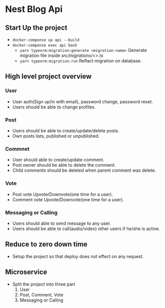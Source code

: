 # Nest Blog Api

## Start Up the project

- `docker-componse up api --build`
- `docker-componse exec api bash`
  - `yarn typeorm:migration:generate <migration-name>` Generate migration file inside *src/migrations/<>.ts*
  - `yarn typeorm:migration:run` Reflact migration on database.

## High level project overview
### User
- User auth(Sign up/in with email), password change, password reset.
- Users should be able to change profiles.

### Post
- Users should be able to create/update/delete posts.
- Own posts lists, published or unpublished.

### Commnet
- User should able to create/update comment.
- Post owner should be able to delete the comment.
- Child comments should be deleted when parent comment was delete.

### Vote
- Post vote Upvote/Downvote(one time for a user).
- Comment vote Upvote/Downvote(one time for a user).

### Messaging or Calling
- Users should able to send message to any user.
- Users should be able to call(audio/video) other users if he/she is active.


## Reduce to zero down time
- Setup the project so that deploy does not effect on any request.

## Microservice

- Split the project into three part
  1. User
  2. Post, Comment, Vote
  3. Messaging or Calling
